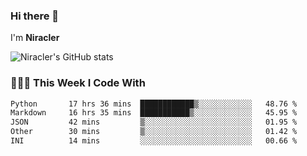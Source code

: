 ### Hi there 👋

I'm **Niracler**

![Niracler's GitHub stats](https://github-readme-stats.vercel.app/api?username=Niracler&show_icons=true)


### 👨🏻‍💻 This Week I Code With

<!--START_SECTION:waka-->

```txt
Python       17 hrs 36 mins  ████████████▒░░░░░░░░░░░░   48.76 %
Markdown     16 hrs 35 mins  ███████████▒░░░░░░░░░░░░░   45.95 %
JSON         42 mins         ▒░░░░░░░░░░░░░░░░░░░░░░░░   01.95 %
Other        30 mins         ▒░░░░░░░░░░░░░░░░░░░░░░░░   01.42 %
INI          14 mins         ░░░░░░░░░░░░░░░░░░░░░░░░░   00.66 %
```

<!--END_SECTION:waka-->
